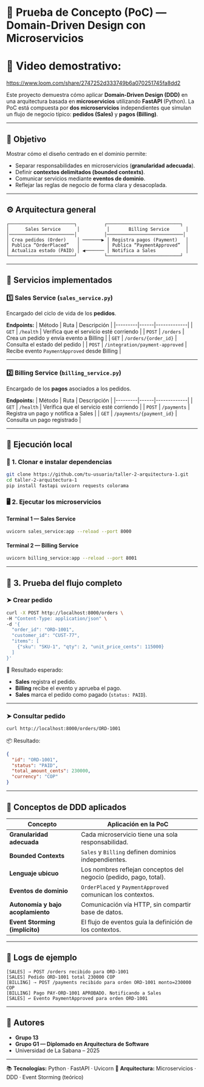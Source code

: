 # 🧩 Prueba de Concepto (PoC) — Domain-Driven Design con Microservicios

# 🎦 Video demostrativo:
https://www.loom.com/share/2747252d333749b6a070251745fa8dd2

Este proyecto demuestra cómo aplicar **Domain-Driven Design (DDD)** en una arquitectura basada en **microservicios** utilizando **FastAPI** (Python).
La PoC está compuesta por **dos microservicios** independientes que simulan un flujo de negocio típico: **pedidos (Sales)** y **pagos (Billing)**.

---

## 🧠 Objetivo

Mostrar cómo el diseño centrado en el dominio permite:
- Separar responsabilidades en microservicios (**granularidad adecuada**).
- Definir **contextos delimitados (bounded contexts)**.
- Comunicar servicios mediante **eventos de dominio**.
- Reflejar las reglas de negocio de forma clara y desacoplada.

---

## ⚙️ Arquitectura general

```
┌────────────────────────┐          ┌───────────────────────────┐
│      Sales Service      │          │       Billing Service      │
│────────────────────────│          │────────────────────────────│
│ Crea pedidos (Order)    │ ───────▶ │ Registra pagos (Payment)   │
│ Publica “OrderPlaced”   │          │ Publica “PaymentApproved”  │
│ Actualiza estado (PAID) │ ◀─────── │ Notifica a Sales           │
└────────────────────────┘          └───────────────────────────┘
```

---

## 🧱 Servicios implementados

### **1️⃣ Sales Service (`sales_service.py`)**
Encargado del ciclo de vida de los **pedidos**.

**Endpoints:**
| Método | Ruta | Descripción |
|---------|------|-------------|
| `GET` | `/health` | Verifica que el servicio esté corriendo |
| `POST` | `/orders` | Crea un pedido y envía evento a Billing |
| `GET` | `/orders/{order_id}` | Consulta el estado del pedido |
| `POST` | `/integration/payment-approved` | Recibe evento `PaymentApproved` desde Billing |

---

### **2️⃣ Billing Service (`billing_service.py`)**
Encargado de los **pagos** asociados a los pedidos.

**Endpoints:**
| Método | Ruta | Descripción |
|---------|------|-------------|
| `GET` | `/health` | Verifica que el servicio esté corriendo |
| `POST` | `/payments` | Registra un pago y notifica a Sales |
| `GET` | `/payments/{payment_id}` | Consulta un pago registrado |

---

## 🚀 Ejecución local

### 🔧 1. Clonar e instalar dependencias
```bash
git clone https://github.com/tu-usuario/taller-2-arquitectura-1.git
cd taller-2-arquitectura-1
pip install fastapi uvicorn requests colorama
```

### 🖥️ 2. Ejecutar los microservicios

#### Terminal 1 — **Sales Service**
```bash
uvicorn sales_service:app --reload --port 8000
```

#### Terminal 2 — **Billing Service**
```bash
uvicorn billing_service:app --reload --port 8001
```

---

## 🧪 3. Prueba del flujo completo

### ➤ Crear pedido
```bash
curl -X POST http://localhost:8000/orders \
-H "Content-Type: application/json" \
-d '{
  "order_id": "ORD-1001",
  "customer_id": "CUST-77",
  "items": [
    {"sku": "SKU-1", "qty": 2, "unit_price_cents": 115000}
  ]
}'
```

📜 Resultado esperado:
- **Sales** registra el pedido.
- **Billing** recibe el evento y aprueba el pago.
- **Sales** marca el pedido como pagado (`status: PAID`).

---

### ➤ Consultar pedido
```bash
curl http://localhost:8000/orders/ORD-1001
```
📦 Resultado:
```json
{
  "id": "ORD-1001",
  "status": "PAID",
  "total_amount_cents": 230000,
  "currency": "COP"
}
```

---

## 🧩 Conceptos de DDD aplicados

| Concepto | Aplicación en la PoC |
|-----------|----------------------|
| **Granularidad adecuada** | Cada microservicio tiene una sola responsabilidad. |
| **Bounded Contexts** | `Sales` y `Billing` definen dominios independientes. |
| **Lenguaje ubicuo** | Los nombres reflejan conceptos del negocio (pedido, pago, total). |
| **Eventos de dominio** | `OrderPlaced` y `PaymentApproved` comunican los contextos. |
| **Autonomía y bajo acoplamiento** | Comunicación vía HTTP, sin compartir base de datos. |
| **Event Storming (implícito)** | El flujo de eventos guía la definición de los contextos. |

---

## 🧾 Logs de ejemplo

```
[SALES] ⇢ POST /orders recibido para ORD-1001
[SALES] Pedido ORD-1001 total 230000 COP
[BILLING] ⇢ POST /payments recibido para orden ORD-1001 monto=230000 COP
[BILLING] Pago PAY-ORD-1001 APROBADO. Notificando a Sales
[SALES] ↩ Evento PaymentApproved para orden ORD-1001
```

---

## 👥 Autores

- **Grupo 13**
- **Grupo G1 — Diplomado en Arquitectura de Software**
- Universidad de La Sabana – 2025

---

📚 **Tecnologías:** Python · FastAPI · Uvicorn
🧩 **Arquitectura:** Microservicios · DDD · Event Storming (teórico)
